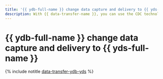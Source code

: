 ```yaml
---
title: '{{ ydb-full-name }} change data capture and delivery to {{ yds-full-name }}'
description: With {{ data-transfer-name }}, you can use the CDC technology to deliver data from a {{ ydb-name }} database to a {{ yds-name }} stream.
---
```


# {{ ydb-full-name }} change data capture and delivery to {{ yds-full-name }}

{% include notitle [data-transfer-ydb-yds](../../_tutorials/dataplatform/data-transfer-ydb-yds.md) %}
